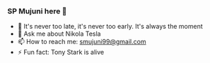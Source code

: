 ### SP Mujuni here 👋

- 🔭 It's never too late, it's never too early. It's always the moment
- 💬 Ask me about Nikola Tesla
- 📫 How to reach me: smujuni99@gmail.com
- ⚡ Fun fact: Tony Stark is alive
